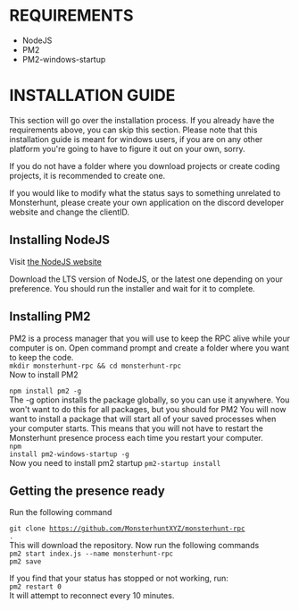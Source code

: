<h1>REQUIREMENTS</h1>

<ul>
  <li>NodeJS</li>
  <li>PM2</li>
  <li>PM2-windows-startup</li>
</ul>

<h1>INSTALLATION GUIDE</h1>

<p>
  This section will go over the installation process. If you already have the
  requirements above, you can skip this section. Please note that this
  installation guide is meant for windows users, if you are on any other
  platform you're going to have to figure it out on your own, sorry.

If you do not have a folder where you download projects or create coding projects, it is recommended to create one.

If you would like to modify what the status says to something unrelated to Monsterhunt, please create your own application on the discord developer website and change the clientID.

</p>

<h2>Installing NodeJS</h2>

Visit <a href="https://nodejs.org/en/" target="blank">the NodeJS website</a>

<p>
  Download the LTS version of NodeJS, or the latest one depending on your
  preference. You should run the installer and wait for it to complete.
</p>

<h2>Installing PM2</h2>

<p>
  PM2 is a process manager that you will use to keep the RPC alive while your
  computer is on. Open command prompt and create a folder where you want to keep
  the code.
  <br>
  <code>mkdir monsterhunt-rpc && cd monsterhunt-rpc</code>
  <br>
  Now to install PM2

  <br>

<code>npm install pm2 -g</code>
<br>
The -g option installs the package globally, so you can use it anywhere. You
won't want to do this for all packages, but you should for PM2 You will now
want to install a package that will start all of your saved processes when
your computer starts. This means that you will not have to restart the
Monsterhunt presence process each time you restart your computer.
<br />
<code>npm install pm2-windows-startup -g</code>
<br>
Now you need to install pm2 startup
<code>pm2-startup install</code>

</p>


<h2>Getting the presence ready</h2>

<p>
Run the following command 
<br>

<code>git clone https://github.com/MonsterhuntXYZ/monsterhunt-rpc .</code>
<br>
This will download the repository. Now run the following commands
<br>
<code>pm2 start index.js --name monsterhunt-rpc</code>
<br>
<code>pm2 save</code>

If you find that your status has stopped or not working, run:
<br>
<code>pm2 restart 0</code>
<br>
It will attempt to reconnect every 10 minutes.
</p>
